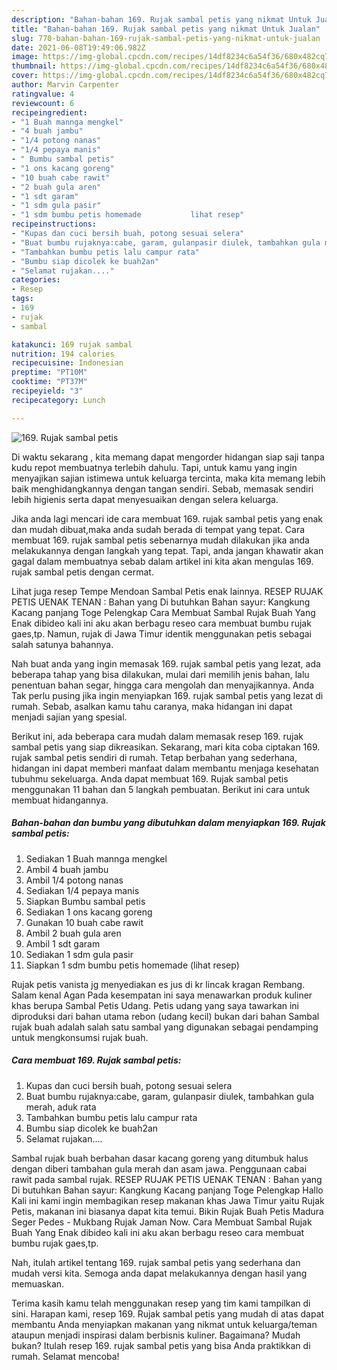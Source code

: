 ```yaml
---
description: "Bahan-bahan 169. Rujak sambal petis yang nikmat Untuk Jualan"
title: "Bahan-bahan 169. Rujak sambal petis yang nikmat Untuk Jualan"
slug: 770-bahan-bahan-169-rujak-sambal-petis-yang-nikmat-untuk-jualan
date: 2021-06-08T19:49:06.982Z
image: https://img-global.cpcdn.com/recipes/14df8234c6a54f36/680x482cq70/169-rujak-sambal-petis-foto-resep-utama.jpg
thumbnail: https://img-global.cpcdn.com/recipes/14df8234c6a54f36/680x482cq70/169-rujak-sambal-petis-foto-resep-utama.jpg
cover: https://img-global.cpcdn.com/recipes/14df8234c6a54f36/680x482cq70/169-rujak-sambal-petis-foto-resep-utama.jpg
author: Marvin Carpenter
ratingvalue: 4
reviewcount: 6
recipeingredient:
- "1 Buah mannga mengkel"
- "4 buah jambu"
- "1/4 potong nanas"
- "1/4 pepaya manis"
- " Bumbu sambal petis"
- "1 ons kacang goreng"
- "10 buah cabe rawit"
- "2 buah gula aren"
- "1 sdt garam"
- "1 sdm gula pasir"
- "1 sdm bumbu petis homemade           lihat resep"
recipeinstructions:
- "Kupas dan cuci bersih buah, potong sesuai selera"
- "Buat bumbu rujaknya:cabe, garam, gulanpasir diulek, tambahkan gula merah, aduk rata"
- "Tambahkan bumbu petis lalu campur rata"
- "Bumbu siap dicolek ke buah2an"
- "Selamat rujakan...."
categories:
- Resep
tags:
- 169
- rujak
- sambal

katakunci: 169 rujak sambal 
nutrition: 194 calories
recipecuisine: Indonesian
preptime: "PT10M"
cooktime: "PT37M"
recipeyield: "3"
recipecategory: Lunch

---
```



![169. Rujak sambal petis](https://img-global.cpcdn.com/recipes/14df8234c6a54f36/680x482cq70/169-rujak-sambal-petis-foto-resep-utama.jpg)

Di waktu  sekarang , kita memang dapat mengorder hidangan siap saji tanpa kudu repot membuatnya terlebih dahulu. Tapi, untuk kamu yang ingin menyajikan sajian istimewa untuk keluarga tercinta, maka kita memang lebih baik menghidangkannya dengan tangan sendiri. Sebab, memasak sendiri lebih higienis serta dapat menyesuaikan dengan selera keluarga.

Jika anda lagi mencari ide cara membuat 169. rujak sambal petis yang enak dan mudah dibuat,maka anda sudah berada di tempat yang tepat. Cara membuat 169. rujak sambal petis  sebenarnya mudah dilakukan jika anda melakukannya dengan langkah yang tepat. Tapi, anda jangan khawatir akan gagal dalam membuatnya 
sebab dalam artikel ini kita akan mengulas 169. rujak sambal petis dengan cermat.  

Lihat juga resep Tempe Mendoan Sambal Petis enak lainnya. RESEP RUJAK PETIS UENAK TENAN : Bahan yang Di butuhkan Bahan sayur: Kangkung Kacang panjang Toge Pelengkap Cara Membuat Sambal Rujak Buah Yang Enak dibideo kali ini aku akan berbagu reseo cara membuat bumbu rujak gaes,tp. Namun, rujak di Jawa Timur identik menggunakan petis sebagai salah satunya bahannya.

Nah buat anda yang ingin memasak 169. rujak sambal petis yang lezat, ada beberapa tahap yang bisa dilakukan, mulai dari memilih jenis bahan, lalu penentuan bahan segar, hingga cara mengolah dan menyajikannya. Anda Tak perlu pusing jika ingin menyiapkan 169. rujak sambal petis yang lezat di rumah. Sebab, asalkan kamu  tahu caranya, maka hidangan ini dapat menjadi sajian yang spesial.

Berikut ini, ada beberapa cara mudah dalam memasak resep 169. rujak sambal petis yang siap dikreasikan. Sekarang, mari kita coba ciptakan 169. rujak sambal petis sendiri di rumah. Tetap berbahan yang sederhana, hidangan ini dapat memberi manfaat dalam membantu menjaga kesehatan tubuhmu sekeluarga. Anda dapat membuat 169. Rujak sambal petis menggunakan 11 bahan dan 5 langkah pembuatan. Berikut ini cara untuk membuat hidangannya.

<!--inarticleads1-->

##### Bahan-bahan dan bumbu yang dibutuhkan dalam menyiapkan 169. Rujak sambal petis:

1. Sediakan 1 Buah mannga mengkel
1. Ambil 4 buah jambu
1. Ambil 1/4 potong nanas
1. Sediakan 1/4 pepaya manis
1. Siapkan  Bumbu sambal petis
1. Sediakan 1 ons kacang goreng
1. Gunakan 10 buah cabe rawit
1. Ambil 2 buah gula aren
1. Ambil 1 sdt garam
1. Sediakan 1 sdm gula pasir
1. Siapkan 1 sdm bumbu petis homemade           (lihat resep)


Rujak petis vanista jg menyediakan es jus di kr lincak kragan Rembang. Salam kenal Agan Pada kesempatan ini saya menawarkan produk kuliner khas berupa Sambal Petis Udang. Petis udang yang saya tawarkan ini diproduksi dari bahan utama rebon (udang kecil) bukan dari bahan Sambal rujak buah adalah salah satu sambal yang digunakan sebagai pendamping untuk mengkonsumsi rujak buah. 

<!--inarticleads2-->

##### Cara membuat 169. Rujak sambal petis:

1. Kupas dan cuci bersih buah, potong sesuai selera
1. Buat bumbu rujaknya:cabe, garam, gulanpasir diulek, tambahkan gula merah, aduk rata
1. Tambahkan bumbu petis lalu campur rata
1. Bumbu siap dicolek ke buah2an
1. Selamat rujakan....


Sambal rujak buah berbahan dasar kacang goreng yang ditumbuk halus dengan diberi tambahan gula merah dan asam jawa. Penggunaan cabai rawit pada sambal rujak. RESEP RUJAK PETIS UENAK TENAN : Bahan yang Di butuhkan Bahan sayur: Kangkung Kacang panjang Toge Pelengkap Hallo Kali ini kami ingin membagikan resep makanan khas Jawa Timur yaitu Rujak Petis, makanan ini biasanya dapat kita temui. Bikin Rujak Buah Petis Madura Seger Pedes - Mukbang Rujak Jaman Now. Cara Membuat Sambal Rujak Buah Yang Enak dibideo kali ini aku akan berbagu reseo cara membuat bumbu rujak gaes,tp. 

Nah, itulah artikel tentang  169. rujak sambal petis  yang sederhana dan mudah versi kita. Semoga anda dapat melakukannya dengan hasil yang memuaskan. 

Terima kasih kamu telah menggunakan resep yang tim kami tampilkan di sini. Harapan kami, resep  169. Rujak sambal petis yang mudah di atas dapat membantu Anda menyiapkan makanan yang nikmat untuk keluarga/teman ataupun menjadi inspirasi dalam berbisnis kuliner. Bagaimana? Mudah bukan? Itulah resep 169. rujak sambal petis yang bisa Anda praktikkan di rumah. Selamat mencoba!

